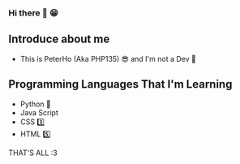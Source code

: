 ### Hi there 👋 😁

## Introduce about me
- This is PeterHo (Aka PHP135) 😎 and I'm not a Dev 🐧

## Programming Languages That I'm Learning
- Python 🐍
- Java Script
- CSS 3️⃣
- HTML 5️⃣

THAT'S ALL :3



